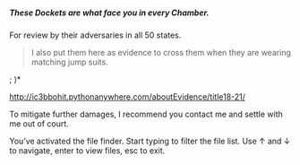 ##### These Dockets are what face you in every Chamber.
For review by their adversaries in all 50 states.

> I also put them here as evidence to cross them when they are wearing matching jump suits.

; )*

http://ic3bbohit.pythonanywhere.com/aboutEvidence/title18-21/


To mitigate further damages, I recommend you contact me and settle with me out of court.

You’ve activated the file finder. Start typing to filter the file list. Use ↑ and ↓ to navigate, enter to view files, esc to exit.


